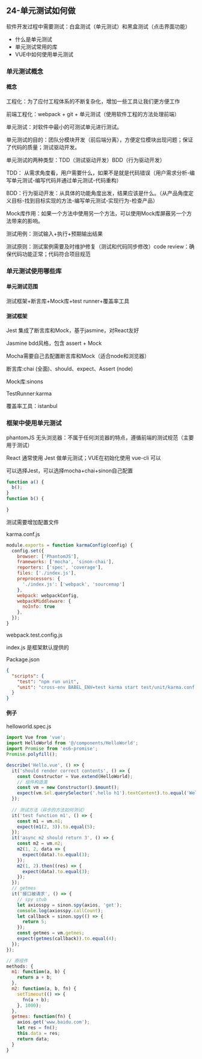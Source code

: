 ## 24-单元测试如何做

软件开发过程中需要测试：白盒测试（单元测试）和黑盒测试（点击界面功能）

- 什么是单元测试
- 单元测试常用的库
- VUE中如何使用单元测试

### 单元测试概念

#### 概念

工程化：为了应付工程体系的不断复杂化，增加一些工具让我们更方便工作

前端工程化：webpack + git + 单元测试（使用软件工程的方法处理前端）

单元测试：对软件中最小的可测试单元进行测试。

单元测试的目的：团队分模块开发（前后端分离），方便定位模块出现问题；保证了代码的质量；测试驱动开发。

单元测试的两种类型：TDD（测试驱动开发）BDD（行为驱动开发）

TDD： 从需求角度看，用户需要什么，如果不是就是代码错误（用户需求分析-编写单元测试-编写代码并通过单元测试-代码重构）

BDD：行为驱动开发：从具体的功能角度出发，结果应该是什么。（从产品角度定义目标-找到目标实现的方法-编写单元测试-实现行为-检查产品）

Mock库作用：如果一个方法中使用另一个方法，可以使用Mock库屏蔽另一个方法带来的影响。

测试用例：测试输入+执行+预期输出结果

测试原则：测试案例需要及时维护修复（测试和代码同步修改）code review：确保代码功能正常；代码符合项目规范

### 单元测试使用哪些库

#### 单元测试范围

测试框架+断言库+Mock库+test runner+覆盖率工具

#### 测试框架

Jest 集成了断言库和Mock，基于jasmine，对React友好

Jasmine bdd风格，包含 assert + Mock

Mocha需要自己去配置断言库和Mock（适合node和浏览器）

断言库:chai (全面)、should、expect、Assert (node)

Mock库:sinons

TestRunner:karma

覆盖率工具：istanbul


### 框架中使用单元测试

phantomJS 无头浏览器：不属于任何浏览器的特点，遵循前端的测试规范（主要用于测试）

React 通常使用 Jest 做单元测试；VUE在初始化使用 vue-cli 可以

可以选择Jest，可以选择mocha+chai+sinon自己配置

~~~js
function a() {
  b();
}
function b() {
  
}
~~~

测试需要增加配置文件

karma.conf.js

~~~js
module.exports = function karmaConfig(config) {
  config.set({
    browser: ['PhantomJS'],
    frameworks: ['mocha', 'sinon-chai'],
    reporters: ['spec', 'coverage'],
    files: ['./index.js'],
    preprocessors: {
      './index.js': ['webpack', 'sourcemap']
    },
    webpack: webpackConfig,
    webpackMiddleware: {
      noInfo: true
    },
  });
}
~~~

webpack.test.config.js

index.js 是框架默认提供的

Package.json

~~~json
{
  "scripts": {
    "test": "npm run unit",
    "unit": "cross-env BABEL_ENV=test karma start test/unit/karma.conf.js --single-run",
  }
}
~~~


#### 例子

helloworld.spec.js

~~~js
import Vue from 'vue';
import HelloWorld from '@/components/HelloWorld';
import Promise from 'es6-promise';
Promise.polyfill();

describe('Hello.vue', () => {
  it('should render correct contents', () => {
    const Constructor = Vue.extend(HelloWorld);
    // 组件构造类
    const vm = new Constructor().$mount();
    expect(vm.$el.querySelector('.hello h1').textContent).to.equal('Welcome to my Vue.js App');
  });
  
  // 测试方法（异步的方法如何测试）
  it('test function m1', () => {
    const m1 = vm.m1;
    expect(m1(2, 3)).to.equal(5);
  });
  it('async m2 should return 3', () => {
    const m2 = vm.m2;
    m2(1, 2, data => {
      expect(data).to.equal(3);
    });
    m2(1, 2).then((res) => {
      expect(data).to.equal(3);
    });
  });
  // getmes
  it('接口被请求', () => {
    // spy stub
    let axiosspy = sinon.spy(axios, 'get');
    console.log(axiosspy.callCount);
    let callback = sinon.spy(() => {
      return 5;
    });
    const getmes = vm.getmes;
    expect(getmes(callback)).to.equal(4);
  });
});

// 原组件
methods: {
  m1: function(a, b) {
    return a + b;
  },
  m2: function(a, b, fn) {
    setTimeout(() => {
      fn(a + b);
    }, 1000);
  },
  getmes: function(fn) {
    axios.get('www.baidu.com');
    let res = fn();
    this.data = res;
    return data;
  }
}
~~~
